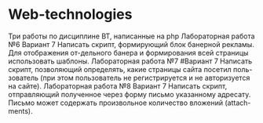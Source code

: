 # Web-technologies
Три работы по дисциплине ВТ, написанные на php
Лабораторная работа №6
Вариант 7
Написать скрипт, формирующий блок банерной рекламы. Для отображения от-дельного банера и формирования всей страницы использовать шаблоны.
Лабораторная работа №7
#Вариант 7
Написать скрипт, позволяющий определять, какие страницы сайта посетил поль-зователь (при этом пользователь не регистрируется и не авторизуется на сайте).
Лабораторная работа №8
Вариант 7
Написать скрипт, отправляющий полученное через форму письмо указанному адресату. Письмо может содержать произвольное количество вложений (attach-ments).
